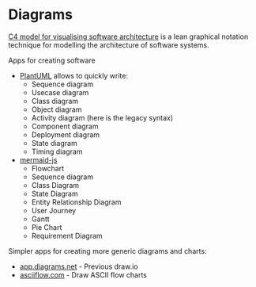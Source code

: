 # Diagrams

[C4 model for visualising software architecture](https://c4model.com/) is a lean graphical notation technique for modelling the architecture of software systems.


Apps for creating software 
* [PlantUML](https://plantuml.com/) allows to quickly write:
  * Sequence diagram
  * Usecase diagram
  * Class diagram
  * Object diagram
  * Activity diagram (here is the legacy syntax)
  * Component diagram
  * Deployment diagram
  * State diagram
  * Timing diagram
* [mermaid-js](https://mermaid-js.github.io/mermaid)
  * Flowchart
  * Sequence diagram
  * Class Diagram
  * State Diagram
  * Entity Relationship Diagram
  * User Journey
  * Gantt
  * Pie Chart
  * Requirement Diagram

Simpler apps for creating more generic diagrams and charts:
* [app.diagrams.net](https://app.diagrams.net) - Previous draw.io
* [asciiflow.com](https://asciiflow.com) - Draw ASCII flow charts
